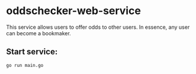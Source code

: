 # oddschecker-web-service
This service allows users to offer odds to other users. In 
essence, any user can become a bookmaker.<br>
## Start service:
```go run main.go```
